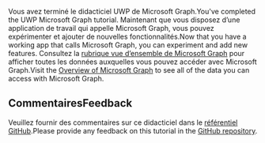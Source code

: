 <!-- markdownlint-disable MD002 MD041 -->

<span data-ttu-id="6b7a3-101">Vous avez terminé le didacticiel UWP de Microsoft Graph.</span><span class="sxs-lookup"><span data-stu-id="6b7a3-101">You've completed the UWP Microsoft Graph tutorial.</span></span> <span data-ttu-id="6b7a3-102">Maintenant que vous disposez d’une application de travail qui appelle Microsoft Graph, vous pouvez expérimenter et ajouter de nouvelles fonctionnalités.</span><span class="sxs-lookup"><span data-stu-id="6b7a3-102">Now that you have a working app that calls Microsoft Graph, you can experiment and add new features.</span></span> <span data-ttu-id="6b7a3-103">Consultez la [rubrique vue d’ensemble de Microsoft Graph](/graph/overview) pour afficher toutes les données auxquelles vous pouvez accéder avec Microsoft Graph.</span><span class="sxs-lookup"><span data-stu-id="6b7a3-103">Visit the [Overview of Microsoft Graph](/graph/overview) to see all of the data you can access with Microsoft Graph.</span></span>

## <a name="feedback"></a><span data-ttu-id="6b7a3-104">Commentaires</span><span class="sxs-lookup"><span data-stu-id="6b7a3-104">Feedback</span></span>

<span data-ttu-id="6b7a3-105">Veuillez fournir des commentaires sur ce didacticiel dans le [référentiel GitHub](https://github.com/microsoftgraph/msgraph-training-uwp).</span><span class="sxs-lookup"><span data-stu-id="6b7a3-105">Please provide any feedback on this tutorial in the [GitHub repository](https://github.com/microsoftgraph/msgraph-training-uwp).</span></span>